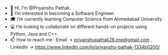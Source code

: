 - 👋 Hi, I’m @Priyanshu Pathak.
- 👀 I’m interested in becoming a Software Engineer.
- 🎓 I’m currently learning Computer Science from Ahmedabad University.
- 💻 I’m looking to collaborate on different hands-on projects using Python, Java and C++.
- 📫 How to reach me : Email -> priyanshupathak28.imp@gmail.com , LinkedIn -> https://www.linkedin.com/in/priyanshu-pathak-1334b0200/

